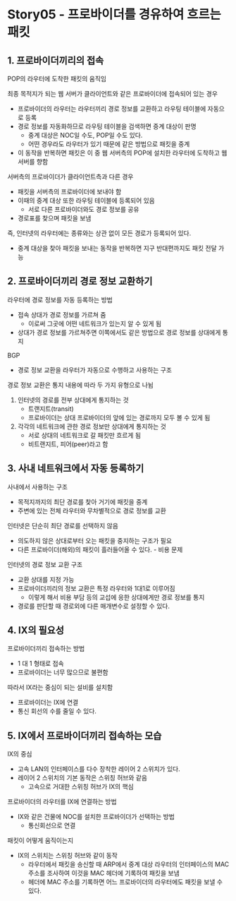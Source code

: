 # Story05 - 프로바이더를 경유하여 흐르는 패킷
## 1. 프로바이더끼리의 접속
POP의 라우터에 도착한 패킷의 움직임

최종 목적지가 되는 웹 서버가 클라이언트와 같은 프로바이더에 접속되어 있는 경우
* 프로바이더의 라우터는 라우터끼리 경로 정보를 교환하고 라우팅 테이블에 자동으로 등록
* 경로 정보를 자동화하므로 라우팅 테이블을 검색하면 중계 대상이 판명
  * 중계 대상은 NOC일 수도, POP일 수도 있다.
  * 어떤 경우라도 라우터가 있기 때문에 같은 방법으로 패킷을 중계
* 이 동작을 반복하면 패킷은 이 중 웹 서버측의 POP에 설치한 라우터에 도착하고 웹 서버를 향함

서버측의 프로바이더가 클라이언트측과 다른 경우
* 패킷을 서버측의 프로바이더에 보내야 함
* 이때의 중계 대상 또한 라우팅 테이블에 등록되어 있음
  * 서로 다른 프로바이더와도 경로 정보를 공유
* 경로표를 찾으며 패킷을 보냄

즉, 인터넷의 라우터에는 종류와는 상관 없이 모든 경로가 등록되어 있다.
* 중계 대상을 찾아 패킷을 보내는 동작을 반복하면 지구 반대편까지도 패킷 전달 가능

## 2. 프로바이더끼리 경로 정보 교환하기
라우터에 경로 정보를 자동 등록하는 방법
* 접속 상대가 경로 정보를 가르쳐 줌
  * 이로써 그곳에 어떤 네트워크가 있는지 알 수 있게 됨
* 상대가 경로 정보를 가르쳐주면 이쪽에서도 같은 방법으로 경로 정보를 상대에게 통지

BGP
* 경로 정보 교환을 라우터가 자동으로 수행하고 사용하는 구조

경로 정보 교환은 통지 내용에 따라 두 가지 유형으로 나뉨
1. 인터넷의 경로를 전부 상대에게 통지하는 것
    * 트랜지트(transit)
    * 프로바이더는 상대 프로바이더의 앞에 있는 경로까지 모두 볼 수 있게 됨
2. 각각의 네트워크에 관한 경로 정보만 상대에게 통지하는 것
   * 서로 상대의 네트워크로 갈 패킷만 흐르게 됨
   * 비트랜지트, 피어(peer)라고 함

## 3. 사내 네트워크에서 자동 등록하기
사내에서 사용하는 구조
* 목적지까지의 최단 경로를 찾아 거기에 패킷을 중계
* 주변에 있는 전체 라우터와 무차별적으로 경로 정보를 교환

인터넷은 단순히 최단 경로를 선택하지 않음
* 의도하지 않은 상대로부터 오는 패킷을 중지하는 구조가 필요
* 다른 프로바이더(해외)의 패킷이 흘러들어올 수 있다. - 비용 문제

인터넷의 경로 정보 교환 구조
* 교환 상대를 지정 가능
* 프로바이더끼리의 정보 교환은 특정 라우터와 1대1로 이루어짐
  * 이렇게 해서 비용 부담 등의 교섭에 응한 상대에게만 경로 정보를 통지
* 경로를 판단할 때 경로외에 다른 매개변수로 설정할 수 있다.

## 4. IX의 필요성
프로바이더끼리 접속하는 방법
* 1 대 1 형태로 접속
* 프로바이더는 너무 많으므로 불편함

따라서 IX라는 중심이 되는 설비를 설치함
* 프로바이더는 IX에 연결
* 통신 회선의 수를 줄일 수 있다.

## 5. IX에서 프로바이더끼리 접속하는 모습
IX의 중심
* 고속 LAN의 인터페이스를 다수 장착한 레이어 2 스위치가 있다.
* 레이어 2 스위치의 기본 동작은 스위칭 허브와 같음
  * 고속으로 거대한 스위칭 허브가 IX의 핵심

프로바이더의 라우터를 IX에 연결하는 방법
* IX와 같은 건물에 NOC를 설치한 프로바이더가 선택하는 방법 
  * 통신회선으로 연결

패킷이 어떻게 움직이는지
* IX의 스위치는 스위칭 허브와 같이 동작
  * 라우터에서 패킷을 송신할 때 ARP에서 중계 대상 라우터의 인터페이스의 MAC 주소를 조사하여 이것을 MAC 헤더에 기록하여 패킷을 보냄
  * 헤더에 MAC 주소를 기록하면 어느 프로바이더의 라우터에도 패킷을 보낼 수 있다.